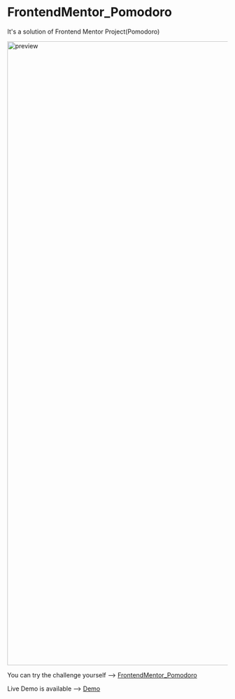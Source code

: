 # FrontendMentor_Pomodoro

It's a solution of Frontend Mentor Project(Pomodoro)



<img width="1428" alt="preview" src="https://github.com/KrmKayabasi/FrontendMentor_Pomodoro/assets/111309350/ae3fdb7a-2b90-431f-96b1-796f5afa5100">





You can try the challenge yourself --> [FrontendMentor_Pomodoro](https://www.frontendmentor.io/challenges/pomodoro-app-KBFnycJ6G)

Live Demo is available --> [Demo](https://splendorous-sfogliatella-e68162.netlify.app/)

